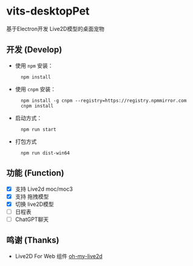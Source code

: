 # vits-desktopPet

基于Electron开发 Live2D模型的桌面宠物

## 开发 (Develop)

- 使用 `npm` 安装：

  ```shell
    npm install
  ```

- 使用 `cnpm` 安装：

  ```shell
    npm install -g cnpm --registry=https://registry.npmmirror.com
    cnpm install
  ```

- 启动方式：

  ```shell
    npm run start
  ```

- 打包方式

  ```shell
    npm run dist-win64
  ```

## 功能 (Function)

- [x] 支持 Live2d moc/moc3
- [x] 支持 拖拽模型
- [x] 切换 live2D模型
- [ ] 日程表
- [ ] ChatGPT聊天

## 鸣谢 (Thanks)

- Live2D For Web 组件 [oh-my-live2d](https://github.com/oh-my-live2d/oh-my-live2d)
